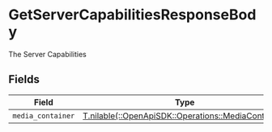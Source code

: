 # GetServerCapabilitiesResponseBody

The Server Capabilities


## Fields

| Field                                                                                            | Type                                                                                             | Required                                                                                         | Description                                                                                      |
| ------------------------------------------------------------------------------------------------ | ------------------------------------------------------------------------------------------------ | ------------------------------------------------------------------------------------------------ | ------------------------------------------------------------------------------------------------ |
| `media_container`                                                                                | [T.nilable(::OpenApiSDK::Operations::MediaContainer)](../../models/operations/mediacontainer.md) | :heavy_minus_sign:                                                                               | N/A                                                                                              |